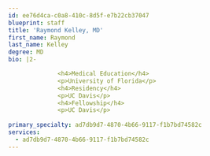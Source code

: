 ```yaml
---
id: ee76d4ca-c0a8-410c-8d5f-e7b22cb37047
blueprint: staff
title: 'Raymond Kelley, MD'
first_name: Raymond
last_name: Kelley
degree: MD
bio: |2-

              <h4>Medical Education</h4>
              <p>University of Florida</p>
              <h4>Residency</h4>
              <p>UC Davis</p>
              <h4>Fellowship</h4>
              <p>UC Davis</p>
          
primary_specialty: ad7db9d7-4870-4b66-9117-f1b7bd74582c
services:
  - ad7db9d7-4870-4b66-9117-f1b7bd74582c
---
```

